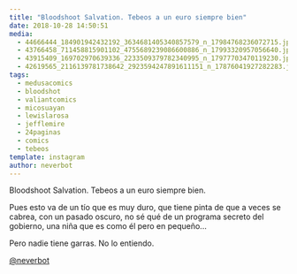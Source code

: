 ```yaml
---
title: "Bloodshoot Salvation. Tebeos a un euro siempre bien"
date: 2018-10-28 14:50:51
media: 
  - 44666444_184901942432192_3634681405340857579_n_17984768236072715.jpg
  - 43766458_711458815901102_4755689239086600886_n_17993320957056640.jpg
  - 43915409_169702970639336_2233509379782340995_n_17977703470119230.jpg
  - 42619565_2116139781738642_2923594247891611151_n_17876041927282283.jpg
tags: 
  - medusacomics
  - bloodshot
  - valiantcomics
  - micosuayan
  - lewislarosa
  - jefflemire
  - 24paginas
  - comics
  - tebeos
template: instagram
author: neverbot
---
```


Bloodshoot Salvation. Tebeos a un euro siempre bien.

Pues esto va de un tío que es muy duro, que tiene pinta de que a veces se cabrea, con un pasado oscuro, no sé qué de un programa secreto del gobierno, una niña que es como él pero en pequeño...

Pero nadie tiene garras. No lo entiendo.

[@neverbot](https://instagram.com/neverbot)
